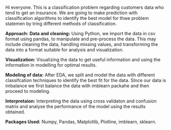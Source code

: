 Hi everyone. This is a classification problem regarding customers data who tend to get an insurance. We are going to make prediction with classification algorithms to identify the best model for thwe problem statemen by tring different methods of classification.

**Approach:**
   **Data and cleaning:**
           Using Python, we import the data in csv format using pandas, to manipulate and pre-process the data. This may include cleaning the data, handling missing values, and transforming the data into a format suitable for analysis and visualization.
           
   **Visualization:**
          Visualizing the data to get useful information and using the information in modelling for optimal results.
          
   **Modeling of data:**
          After EDA, we split and model the data with different classifcation techniques to identify the best fit for the data. SInce our data is imbalance we first balance the data with imblearn packahe and then proceed to modeling.
          
   **Interpretaion:**
          Interpreting the data using cross validaton and confusion matrix and analyse the performance of the model using the results obtained.
         
**Packages Used:**
       Numpy,
       Pandas,
       Matplotlib,
       Plotline,
       imblearn,
       sklearn.
       
       
    
         
